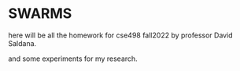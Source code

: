 # SWARMS

here will be all the homework for cse498 fall2022 by professor David Saldana.

and some experiments for my research.
